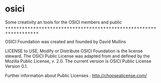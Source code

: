 # osici
Some creativity an tools for the OSICI members and public
++++++++++++++++++++++++++++++++++++++++++++++++++++++++++++++++++

OSICI Foundation was created and founded by David Mullins



LICENSE to USE, Modify or Distribute
OSICI Foundation is the license steward. The OSICI Public License was adapted from and defined by the Mozilla Public License, v. 2.0. The current version is OSICI Public License Version 0.1.

Further information about Public Licenses : http://choosealicense.com/

